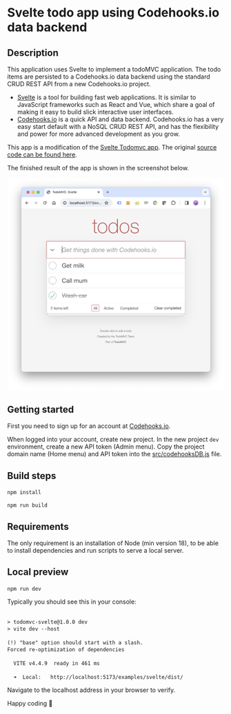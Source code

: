 # Svelte todo app using Codehooks.io data backend

## Description

This application uses Svelte to implement a todoMVC application. The todo items are persisted to a Codehooks.io data backend using the standard CRUD REST API from a new Codehooks.io project.

-   [Svelte](https://svelte.dev/) is a tool for building fast web applications. It is similar to JavaScript frameworks such as React and Vue, which share a goal of making it easy to build slick interactive user interfaces.
- [Codehooks.io](https://codehooks.io) is a quick API and data backend. Codehooks.io has a very easy start default with a NoSQL CRUD REST API, and has the flexibility and power for more advanced development as you grow.

This app is a modification of the [Svelte Todomvc app](https://todomvc.com). The original [source code can be found here](https://github.com/tastejs/todomvc/tree/master/examples/svelte).

The finished result of the app is shown in the screenshot below.

![svelte todo app using Codehooks.io data backend](./screenshots/sveltetodo.png)

## Getting started

First you need to sign up for an account at [Codehooks.io](https://codehooks.io).

When logged into your account, create new project.
In the new project `dev` environment, create a new API token (Admin menu).
Copy the project domain name (Home menu) and API token into the [src/codehooksDB.js](./src/codehooksDB.js) file.

## Build steps

```
npm install
```

```
npm run build
```

## Requirements

The only requirement is an installation of Node (min version 18), to be able to install dependencies and run scripts to serve a local server.


## Local preview

```
npm run dev
```

Typically you should see this in your console:

```

> todomvc-svelte@1.0.0 dev
> vite dev --host

(!) "base" option should start with a slash.
Forced re-optimization of dependencies

  VITE v4.4.9  ready in 461 ms

  ➜  Local:   http://localhost:5173/examples/svelte/dist/
```

Navigate to the localhost address in your browser to verify.

Happy coding 🙌